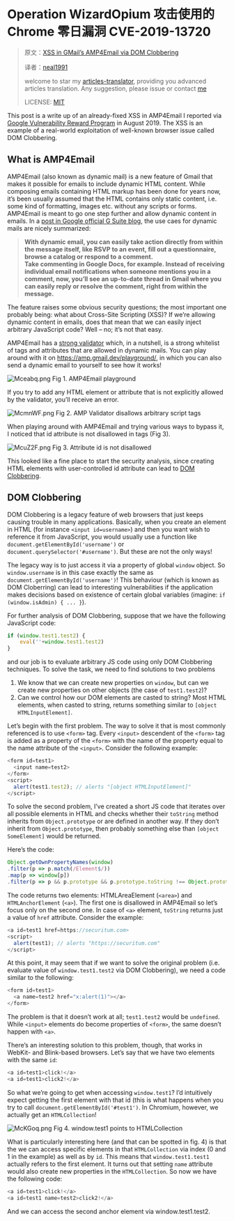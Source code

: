# Operation WizardOpium 攻击使用的 Chrome 零日漏洞 CVE-2019-13720

>原文：[XSS in GMail’s AMP4Email via DOM Clobbering](https://research.securitum.com/xss-in-amp4email-dom-clobbering/)
>
>译者：[neal1991](https://github.com/neal1991)
>
>welcome to star my [articles-translator](https://github.com/neal1991/articles-translator/), providing you advanced articles translation. Any suggestion, please issue or contact [me](mailto:bing@stu.ecnu.edu.cn)
>
>LICENSE: [MIT](https://opensource.org/licenses/MIT)

This post is a write up of an already-fixed XSS in AMP4Email I reported via [Google Vulnerability Reward Program](https://www.google.com/about/appsecurity/reward-program/) in August 2019. The XSS is an example of a real-world exploitation of well-known browser issue called DOM Clobbering.

## What is AMP4Email

AMP4Email (also known as dynamic mail) is a new feature of Gmail that makes it possible for emails to include dynamic HTML content. While composing emails containing HTML markup has been done for years now, it’s been usually assumed that the HTML contains only static content, i.e. some kind of formatting, images etc. without any scripts or forms. AMP4Email is meant to go one step further and allow dynamic content in emails. In a [post in Google official G Suite blog](https://gsuiteupdates.googleblog.com/2019/06/dynamic-email-in-gmail-becoming-GA.html), the use caes for dynamic mails are nicely summarized:

> **With dynamic email, you can easily take action directly from within the message itself, like RSVP to an event, fill out a questionnaire, browse a catalog or respond to a comment.**
<br>**Take commenting in Google Docs, for example. Instead of receiving individual email notifications when someone mentions you in a comment, now, you’ll see an up-to-date thread in Gmail where you can easily reply or resolve the comment, right from within the message.**

The feature raises some obvious security questions; the most important one probably being: what about Cross-Site Scripting (XSS)? If we’re allowing dynamic content in emails, does that mean that we can easily inject arbitrary JavaScript code? Well – no; it’s not that easy.

AMP4Email has a [strong validator](https://github.com/ampproject/amphtml/blob/master/validator/validator-main.protoascii) which, in a nutshell, is a strong whitelist of tags and attributes that are allowed in dynamic mails. You can play around with it on https://amp.gmail.dev/playground/, in which you can also send a dynamic email to yourself to see how it works!

![Mceabq.png](https://s2.ax1x.com/2019/11/18/Mceabq.png)
Fig 1. AMP4Email playground

If you try to add any HTML element or attribute that is not explicitly allowed by the validator, you’ll receive an error.

![McmnWF.png](https://s2.ax1x.com/2019/11/18/McmnWF.png)
Fig 2. AMP Validator disallows arbitrary script tags

When playing around with AMP4Email and trying various ways to bypass it, I noticed that id attribute is not disallowed in tags (Fig 3).

![McuZ2F.png](https://s2.ax1x.com/2019/11/18/McuZ2F.png)
Fig 3. Attribute id is not disallowed

This looked like a fine place to start the security analysis, since creating HTML elements with user-controlled id attribute can lead to [DOM Clobbering](http://www.thespanner.co.uk/2013/05/16/dom-clobbering/).

## DOM Clobbering

DOM Clobbering is a legacy feature of web browsers that just keeps causing trouble in many applications. Basically, when you create an element in HTML (for instance `<input id=username>`) and then you want wish to reference it from JavaScript, you would usually use a function like `document.getElementById('username')` or `document.querySelector('#username')`. But these are not the only ways!

The legacy way is to just access it via a property of global `window` object. So `window.username` is in this case exactly the same as `document.getElementById('username')`! This behaviour (which is known as DOM Cloberring) can lead to interesting vulnerabilities if the application makes decisions based on existence of certain global variables (imagine: `if (window.isAdmin) { ... }`).

For further analysis of DOM Clobbering, suppose that we have the following JavaScript code:

```javascript
if (window.test1.test2) {
    eval(''+window.test1.test2)
}
```

and our job is to evaluate arbitrary JS code using only DOM Clobbering techniques. To solve the task, we need to find solutions to two problems

1. We know that we can create new properties on `window`, but can we create new properties on other objects (the case of `test1.test2`)?
2. Can we control how our DOM elements are casted to string? Most HTML elements, when casted to string, returns something similar to `[object HTMLInputElement]`.

Let’s begin with the first problem. The way to solve it that is most commonly referenced is to use `<form>` tag. Every `<input>` descendent of the `<form>` tag is added as a property of the `<form>` with the name of the property equal to the name attribute of the `<input>`. Consider the following example:

```javascript
<form id=test1>
  <input name=test2>
</form>
<script>
  alert(test1.test2); // alerts "[object HTMLInputElement]"
</script>
```

To solve the second problem, I’ve created a short JS code that iterates over all possible elements in HTML and checks whether their `toString` method inherits from `Object.prototype` or are defined in another way. If they don’t inherit from `Object.prototype`, then probably something else than `[object SomeElement]` would be returned.

Here’s the code:

```javascript
Object.getOwnPropertyNames(window)
.filter(p => p.match(/Element$/))
.map(p => window[p])
.filter(p => p && p.prototype && p.prototype.toString !== Object.prototype.toString)
```

The code returns two elements: HTMLAreaElement (`<area>`) and `HTMLAnchorElement` (`<a>`). The first one is disallowed in AMP4Email so let’s focus only on the second one. In case of `<a>` element, `toString` returns just a value of `href` attribute. Consider the example:

```javascript
<a id=test1 href=https://securitum.com>
<script>
  alert(test1); // alerts "https://securitum.com"
</script>
```
At this point, it may seem that if we want to solve the original problem (i.e. evaluate value of `window.test1.test2` via DOM Clobbering), we need a code similar to the following:

```javascript
<form id=test1>
  <a name=test2 href="x:alert(1)"></a>
</form>
```

The problem is that it doesn’t work at all; `test1.test2` would be `undefined`. While `<input>` elements do become properties of `<form>`, the same doesn’t happen with `<a>`.

There’s an interesting solution to this problem, though, that works in WebKit- and Blink-based browsers. Let’s say that we have two elements with the same `id`:

```javascript
<a id=test1>click!</a>
<a id=test1>click2!</a>
```

So what we’re going to get when accessing `window.test1`? I’d intuitively expect getting the first element with that id (this is what happens when you try to call `document.getElementById('#test1')`. In Chromium, however, we actually get an `HTMLCollection`!

![McKGoq.png](https://s2.ax1x.com/2019/11/18/McKGoq.png)
Fig 4. window.test1 points to HTMLCollection

What is particularly interesting here (and that can be spotted in fig. 4) is that the we can access specific elements in that `HTMLCollection` via index (0 and 1 in the example) as well as by `id`. This means that `window.test1.test1` actually refers to the first element. It turns out that setting `name` attribute would also create new properties in the `HTMLCollection`. So now we have the following code:

```javascript
<a id=test1>click!</a>
<a id=test1 name=test2>click2!</a>
```
And we can access the second anchor element via window.test1.test2.
